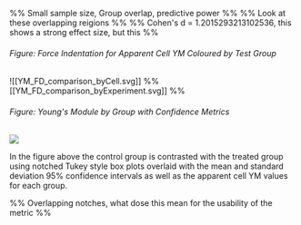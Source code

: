 
%% Small sample size, Group overlap, predictive power %%
%% Look at these overlapping reigions %%
%% Cohen's d = 1.2015293213102536, this shows a strong effect size, but this  %%
###### Figure: Force Indentation for Apparent Cell YM Coloured by Test Group

![[YM_FD_comparison_byCell.svg]]
%% [[YM_FD_comparison_byExperiment.svg]] %%


###### Figure: Young's Module by Group with Confidence Metrics

![](YM_CI_byGroup.svg)

In the figure above the control group is contrasted with the treated group using notched Tukey style box plots overlaid with the mean and standard deviation 95% confidence intervals as well as the apparent cell YM values for each group. 


%% Overlapping notches, what dose this mean for the usability of the metric %%

